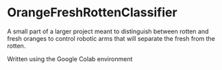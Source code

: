 # OrangeFreshRottenClassifier
A small part of a larger project meant to distinguish between rotten and fresh oranges to control robotic arms that will separate the fresh from the rotten.

Written using the Google Colab environment 
